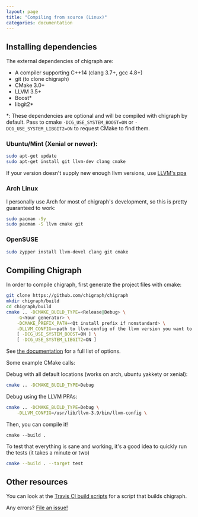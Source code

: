 ```yaml
---
layout: page
title: "Compiling from source (Linux)"
categories: documentation
---
```


## Installing dependencies
The external dependencies of chigraph are:
- A compiler supporting C++14 (clang 3.7+, gcc 4.8+)
- git (to clone chigraph)
- CMake 3.0+
- LLVM 3.5+
- Boost*
- libgit2*

\*: These dependencies are optional and will be compiled with chigraph by default. Pass to cmake `-DCG_USE_SYSTEM_BOOST=ON` or `-DCG_USE_SYSTEM_LIBGIT2=ON` to request CMake to find them.

### Ubuntu/Mint (Xenial or newer):
```bash
sudo apt-get update
sudo apt-get install git llvm-dev clang cmake
```

If your version doesn't supply new enough llvm versions, use [LLVM's ppa](https://apt.llvm.org)
### Arch Linux
I personally use Arch for most of chigraph's development, so this is pretty guaranteed to work:
```bash
sudo pacman -Sy
sudo pacman -S llvm cmake git
```

### OpenSUSE
```bash
sudo zypper install llvm-devel clang git cmake
```

## Compiling Chigraph
In order to compile chigraph, first generate the project files with cmake:
```bash
git clone https://github.com/chigraph/chigraph
mkdir chigraph/build
cd chigraph/build
cmake .. -DCMAKE_BUILD_TYPE=<Release|Debug> \
	-G<Your generator> \
	-DCMAKE_PREFIX_PATH=<Qt install prefix if nonstandard> \
	-DLLVM_CONFIG=<path to llvm-config of the llvm version you want to use> \
	[ -DCG_USE_SYSTEM_BOOST=ON ] \
	[ -DCG_USE_SYSTEM_LIBGIT2=ON ]
```

See [the documentation](/documentation/cmake-flags/) for a full list of options.

Some example CMake calls:

Debug with all default locations (works on arch, ubuntu yakkety or xenial):
```bash
cmake .. -DCMAKE_BUILD_TYPE=Debug
```
Debug using the LLVM PPAs:
```bash
cmake .. -DCMAKE_BUILD_TYPE=Debug \
	-DLLVM_CONFIG=/usr/lib/llvm-3.9/bin/llvm-config \
```


Then, you can compile it!
```
cmake --build .
```

To test that everything is sane and working, it's a good idea to quickly run the tests (it takes a minute or two)
```bash
cmake --build . --target test
```

## Other resources
You can look at the [Travis CI build scripts](https://github.com/chigraph/chigraph/blob/master/.travis.yml) for a script that builds chigraph.

Any errors? [File an issue!](https://github.com/chigraph/chigraph/issues/new)
